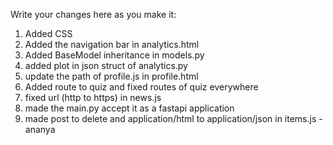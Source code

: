 Write your changes here as you make it:

1. Added CSS
2. Added the navigation bar in analytics.html
3. Added BaseModel inheritance in models.py
4. added plot in json struct of analytics.py
5. update the path of profile.js in profile.html
6. Added route to quiz and fixed routes of quiz everywhere
7. fixed url (http to https) in news.js
8. made the main.py accept it as a fastapi application
9. made post to delete and application/html to application/json in items.js - ananya
